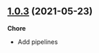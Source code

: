 ## [1.0.3](https://github.com/helloitsjoe/mbta-client/releases/tag/v1.0.3) (2021-05-23)

**Chore**

- Add pipelines
